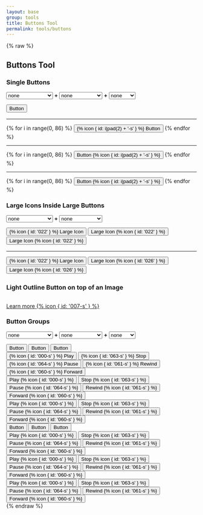 ```yaml
---
layout: base
group: tools
title: Buttons Tool
permalink: tools/buttons
---
```


{% raw %}

## Buttons Tool

### Single Buttons

<form class="m-tb-4">
    <span data-modifier="btn--light btn--dark btn--attention btn--negative btn--positive btn--subtle">
        <select class="select select--large">
            <option value="">none</option>
            <option value="btn--light">light</option>
            <option value="btn--dark">dark</option>
            <option value="btn--attention">attention</option>
            <option value="btn--negative">error, negative</option>
            <option value="btn--positive">success, positive</option>
            <option value="btn--subtle">subtle</option>
        </select>
    </span>
    <b class="p-lr-1">+</b>
    <span data-modifier="btn--rounded btn--flat btn--outline">
        <select class="select select--large">
            <option value="">none</option>
            <option value="btn--rounded">rounded</option>
            <option value="btn--flat">flat</option>
            <option value="btn--flat btn--rounded">flat rounded</option>
            <option value="btn--outline btn--outline">outline</option>
            <option value="btn--rounded btn--outline">rounded outline</option>
        </select>
    </span>
    <b class="p-lr-1">+</b>
    <span data-modifier="btn--small btn--medium btn--large">
        <select class="select select--large">
            <option value="">none</option>
            <option value="btn--small">small</option>
            <option value="btn--medium">medium</option>
            <option value="btn--large">large</option>
        </select>
    </span>
</form>
<div class="documentation__blocks">
    <div class="documentation__block">
        <div class="documentation__example" yoi-controls>
            <button class="btn" style="margin-bottom: 3px;">
                <span>Button</span>
            </button>
            <hr class="ruler m-tb-4" />
            {% for i in range(0, 86) %}
                <button class="btn" style="margin-bottom: 3px;">
                    <span class="icon">{% icon { id: i|pad(2) + '-s' } %}</span>
                    <span>Button</span>
                </button>
            {% endfor %}
            <hr class="ruler m-tb-4" />
            {% for i in range(0, 86) %}
                <button class="btn" style="margin-bottom: 3px;">
                    <span>Button</span>
                    <span class="icon">{% icon { id: i|pad(2) + '-s' } %}</span>
                </button>
            {% endfor %}
            <hr class="ruler m-tb-4" />
            {% for i in range(0, 86) %}
                <button class="btn" style="margin-bottom: 3px;">
                    <span class="hidden">Button</span>
                    <span class="icon">{% icon { id: i|pad(2) + '-s' } %}</span>
                </button>
            {% endfor %}
        </div>
    </div>
</div>

### Large Icons Inside Large Buttons

<form class="m-tb-4">
    <span data-modifier="btn--light btn--dark btn--attention btn--negative btn--positive btn--subtle">
        <select class="select select--large">
            <option value="">none</option>
            <option value="btn--light">light</option>
            <option value="btn--dark">dark</option>
            <option value="btn--attention">attention</option>
            <option value="btn--negative">error, negative</option>
            <option value="btn--positive">success, positive</option>
            <option value="btn--subtle">subtle</option>
        </select>
    </span>
    <b class="p-lr-1">+</b>
    <span data-modifier="btn--rounded btn--flat btn--outline">
        <select class="select select--large">
            <option value="">none</option>
            <option value="btn--rounded">rounded</option>
            <option value="btn--flat">flat</option>
            <option value="btn--flat btn--rounded">flat rounded</option>
            <option value="btn--outline btn--outline">outline</option>
            <option value="btn--rounded btn--outline">rounded outline</option>
        </select>
    </span>
</form>
<div class="documentation__blocks">
    <div class="documentation__block">
        <div class="documentation__example">
            <button class="btn btn--large" style="margin-bottom: 3px;">
                <span class="icon">{% icon { id: '022' } %}</span>
                <span>Large Icon</span>
            </button>
            <button class="btn btn--large" style="margin-bottom: 3px;">
                <span>Large Icon</span>
                <span class="icon">{% icon { id: '022' } %}</span>
            </button>
            <button class="btn btn--large" style="margin-bottom: 3px;">
                <span class="hidden">Large Icon</span>
                <span class="icon">{% icon { id: '022' } %}</span>
            </button>
            <hr class="ruler m-tb-4" />
            <button class="btn btn--large" style="margin-bottom: 3px;">
                <span class="icon">{% icon { id: '022' } %}</span>
                <span>Large Icon</span>
            </button>
            <button class="btn btn--large" style="margin-bottom: 3px;">
                <span>Large Icon</span>
                <span class="icon">{% icon { id: '026' } %}</span>
            </button>
            <button class="btn btn--large" style="margin-bottom: 3px;">
                <span class="hidden">Large Icon</span>
                <span class="icon">{% icon { id: '026' } %}</span>
            </button>
        </div>
    </div>
</div>

### Light Outline Button on top of an Image

<div class="documentation__blocks">
    <div class="documentation__block">
        <div class="documentation__example">
            <div class="posterTeaser posterTeaser--bottom w-24">
                <img src="https://unsplash.it/240/240" alt="" />
                <p class="posterTeaser__body al-c m-b-2">
                    <a href="#" class="btn btn--light btn--large btn--outline">
                        <span>Learn more</span>
                        <span class="icon">{% icon { id: '007-s' } %}</span>
                    </a>
                </p>
            </div>
        </div>
    </div>
</div>

### Button Groups

<form class="m-tb-4">
    <span data-modifier="btn--light btn--dark btn--attention btn--negative btn--positive btn--subtle">
        <select class="select select--large">
            <option value="">none</option>
            <option value="btn--light">light</option>
            <option value="btn--dark">dark</option>
            <option value="btn--attention">attention</option>
            <option value="btn--negative">error, negative</option>
            <option value="btn--positive">success, positive</option>
            <option value="btn--subtle">subtle</option>
        </select>
    </span>
    <b class="p-lr-1">+</b>
    <span data-modifier="btn--rounded btn--flat btn--outline">
        <select class="select select--large">
            <option value="">none</option>
            <option value="btn--rounded">rounded</option>
            <option value="btn--flat">flat</option>
            <option value="btn--flat btn--rounded">flat rounded</option>
            <option value="btn--outline btn--outline">outline</option>
            <option value="btn--rounded btn--outline">rounded outline</option>
        </select>
    </span>
    <b class="p-lr-1">+</b>
    <span data-modifier="btn--small btn--medium btn--large">
        <select class="select select--large">
            <option value="">none</option>
            <option value="btn--small">small</option>
            <option value="btn--medium">medium</option>
            <option value="btn--large">large</option>
        </select>
    </span>
</form>
<div class="documentation__blocks">
    <div class="documentation__block">
        <div class="documentation__example">
            <div class="btns m-b-2">
                <button class="btn">Button</button>
                <button class="btn">Button</button>
                <button class="btn">Button</button>
            </div>
            <div class="btns m-b-2">
                <button class="btn">
                    <span class="icon">{% icon { id: '000-s' } %}</span>
                    <span>Play</span>
                </button>
                <button class="btn">
                    <span class="icon">{% icon { id: '063-s' } %}</span>
                    <span>Stop</span>
                </button>
                <button class="btn">
                    <span class="icon">{% icon { id: '064-s' } %}</span>
                    <span>Pause</span>
                </button>
                <button class="btn">
                    <span class="icon">{% icon { id: '061-s' } %}</span>
                    <span>Rewind</span>
                </button>
                <button class="btn">
                    <span class="icon">{% icon { id: '060-s' } %}</span>
                    <span>Forward</span>
                </button>
            </div>
            <div class="btns m-b-2">
                <button class="btn">
                    <span>Play</span>
                    <span class="icon">{% icon { id: '000-s' } %}</span>
                </button>
                <button class="btn">
                    <span>Stop</span>
                    <span class="icon">{% icon { id: '063-s' } %}</span>
                </button>
                <button class="btn">
                    <span>Pause</span>
                    <span class="icon">{% icon { id: '064-s' } %}</span>
                </button>
                <button class="btn">
                    <span>Rewind</span>
                    <span class="icon">{% icon { id: '061-s' } %}</span>
                </button>
                <button class="btn">
                    <span>Forward</span>
                    <span class="icon">{% icon { id: '060-s' } %}</span>
                </button>
            </div>
            <div class="btns m-b-2">
                <button class="btn">
                    <span class="hidden">Play</span>
                    <span class="icon">{% icon { id: '000-s' } %}</span>
                </button>
                <button class="btn">
                    <span class="hidden">Stop</span>
                    <span class="icon">{% icon { id: '063-s' } %}</span>
                </button>
                <button class="btn">
                    <span class="hidden">Pause</span>
                    <span class="icon">{% icon { id: '064-s' } %}</span>
                </button>
                <button class="btn">
                    <span class="hidden">Rewind</span>
                    <span class="icon">{% icon { id: '061-s' } %}</span>
                </button>
                <button class="btn">
                    <span class="hidden">Forward</span>
                    <span class="icon">{% icon { id: '060-s' } %}</span>
                </button>
            </div>
        </div>
    </div>
    <div class="documentation__block">
        <div class="documentation__example">
            <div class="btns btns--vertical m-b-2">
                <button class="btn">Button</button>
                <button class="btn">Button</button>
                <button class="btn">Button</button>
            </div>
            <div class="btns btns--vertical m-b-2">
                <button class="btn">
                    <span>Play</span>
                    <span class="icon">{% icon { id: '000-s' } %}</span>
                </button>
                <button class="btn">
                    <span>Stop</span>
                    <span class="icon">{% icon { id: '063-s' } %}</span>
                </button>
                <button class="btn">
                    <span>Pause</span>
                    <span class="icon">{% icon { id: '064-s' } %}</span>
                </button>
                <button class="btn">
                    <span>Rewind</span>
                    <span class="icon">{% icon { id: '061-s' } %}</span>
                </button>
                <button class="btn">
                    <span>Forward</span>
                    <span class="icon">{% icon { id: '060-s' } %}</span>
                </button>
            </div>
            <div class="btns btns--vertical m-b-2">
                <button class="btn">
                    <span>Play</span>
                    <span class="icon">{% icon { id: '000-s' } %}</span>
                </button>
                <button class="btn">
                    <span>Stop</span>
                    <span class="icon">{% icon { id: '063-s' } %}</span>
                </button>
                <button class="btn">
                    <span>Pause</span>
                    <span class="icon">{% icon { id: '064-s' } %}</span>
                </button>
                <button class="btn">
                    <span>Rewind</span>
                    <span class="icon">{% icon { id: '061-s' } %}</span>
                </button>
                <button class="btn">
                    <span>Forward</span>
                    <span class="icon">{% icon { id: '060-s' } %}</span>
                </button>
            </div>
            <div class="btns btns--vertical m-b-2">
                <button class="btn">
                    <span class="hidden">Play</span>
                    <span class="icon">{% icon { id: '000-s' } %}</span>
                </button>
                <button class="btn">
                    <span class="hidden">Stop</span>
                    <span class="icon">{% icon { id: '063-s' } %}</span>
                </button>
                <button class="btn">
                    <span class="hidden">Pause</span>
                    <span class="icon">{% icon { id: '064-s' } %}</span>
                </button>
                <button class="btn">
                    <span class="hidden">Rewind</span>
                    <span class="icon">{% icon { id: '061-s' } %}</span>
                </button>
                <button class="btn">
                    <span class="hidden">Forward</span>
                    <span class="icon">{% icon { id: '060-s' } %}</span>
                </button>
            </div>
        </div>
    </div>
</div>
{% endraw %}